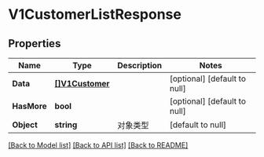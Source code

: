 # V1CustomerListResponse

## Properties
Name | Type | Description | Notes
------------ | ------------- | ------------- | -------------
**Data** | [**[]V1Customer**](v1Customer.md) |  | [optional] [default to null]
**HasMore** | **bool** |  | [optional] [default to null]
**Object** | **string** | 对象类型 | [default to null]

[[Back to Model list]](../README.md#documentation-for-models) [[Back to API list]](../README.md#documentation-for-api-endpoints) [[Back to README]](../README.md)



